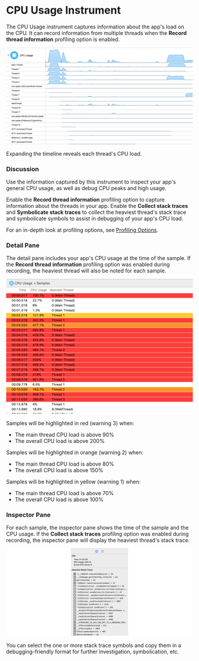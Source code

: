 # CPU Usage Instrument

The CPU Usage instrument captures information about the app's load on the CPU. It can record information from multiple threads when the **Record thread information** profiling option is enabled.

![CPU Usage](Resources/Instrument_CPUUsage.png "CPU Usage")

Expanding the timeline reveals each thread's CPU load.

### Discussion

Use the information captured by this instrument to inspect your app's general CPU usage, as well as debug CPU peaks and high usage.

Enable the **Record thread information** profiling option to capture information about the threads in your app. Enable the **Collect stack traces** and **Symbolicate stack traces** to collect the heaviest thread's stack trace and symbolicate symbols to assist in debugging of your app's CPU load.

For an in-depth look at profiling options, see [Profiling Options](ProfilingOptions.md).

### Detail Pane

The detail pane includes your app's CPU usage at the time of the sample. If the **Record thread information** profiling option was enabled during recording, the heaviest thread will also be noted for each sample.

![CPU Usage Detail Pane](Resources/Instrument_CPUUsage_DetailPane.png "CPU Usage Detail Pane")

Samples will be highlighted in red (warning 3) when:

* The main thread CPU load is above 90%
* The overall CPU load is above 200%

Samples will be highlighted in orange (warning 2) when:

* The main thread CPU load is above 80%
* The overall CPU load is above 150%

Samples will be highlighted in yellow (warning 1) when:

* The main thread CPU load is above 70%
* The overall CPU load is above 100%

### Inspector Pane

For each sample, the inspector pane shows the time of the sample and the CPU usage. If the **Collect stack traces** profiling option was enabled during recording, the inspector pane will display the heaviest thread's stack trace.

![CPU Usage Inspector Pane](Resources/Instrument_CPUUsage_InspectorPane.png "CPU Usage Inspector Pane")

You can select the one or more stack trace symbols and copy them in a debugging-friendly format for further investigation, symbolication, etc.